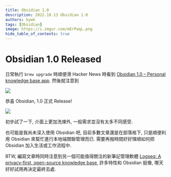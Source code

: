 ```yaml
---
title: Obsidian 1.0
description: 2022.10.13 Obsidian 1.0
authors: kywk
tags: [Obsidian]
image: https://i.imgur.com/mErPwqL.png
hide_table_of_contents: true
---
```


Obsidian 1.0 Released
=====================

日常執行 `brew upgrade` 時順便滑 Hacker News 時看到 [Obsidian 1.0 – Personal knowledge base app](https://news.ycombinator.com/item?id=33190433).
然後就注意到 

![](https://lh3.googleusercontent.com/pw/AL9nZEVUTboiyX9IPC_tRwXCbbKFcE26fbjWTqfbsR75fu9MYtp4WUZSatrzNa6QGjwr_vlrvfj9qmD8C7rKRt_FbUM_x-0-Kc-XtOtoDXnVGUOfnSV4p64QKTOOxxeMz37Fks95ueJUTDfWE1qEaIhAwPRSaA=w800-no?authuser=0)

恭喜 Obsidian, 1.0 正式 Release!

![](https://lh3.googleusercontent.com/pw/AL9nZEV5EbhtxtHqXNv5ciw7UZDo1u4nrvN5kcrZ_-HpW79vwJtc4E7tV4LWYkRdzhUnb4AA-dEhwTjrCtoyaC65UlogGAW5lOyUheLJm2ANjYF5NB1R7ufek_3qi9AXxbKIJM76qNhAap_ZbUX3euM3wVVrxQ=w800-no?authuser=0)

初步試了一下, 介面上更加洗煉外, 一般需求並沒有太多不同感受.

也可能是我尚未深入使用 Obsidian 吧, 目前多數文章還是在部落格下, 
只是順便利用 Obsidian 來幫忙進行本地端關聯管理而已.
需要再撥時間好好理順如何把 Obsidian 加入生活或工作流程中.

BTW, 編寫文章時同時注意到另一個可能值得關注的新筆記管理軟體 [Logseq: A privacy-first, open-source knowledge base](https://logseq.com/),
許多特性和 Obsidian 挺像, 哪天好好試用再決定最終去處. 

